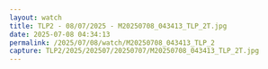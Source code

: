 ```yaml
---
layout: watch
title: TLP2 - 08/07/2025 - M20250708_043413_TLP_2T.jpg
date: 2025-07-08 04:34:13
permalink: /2025/07/08/watch/M20250708_043413_TLP_2
capture: TLP2/2025/202507/20250707/M20250708_043413_TLP_2T.jpg
---
```

